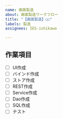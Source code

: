 ```yaml
---
name: 画面製造
about: 画面製造ワークフロー
title: "【画面製造】○○"
labels: 製造
assignees: IES-ishikawa

---
```


## 作業項目
- [ ] UI作成
- [ ] バインド作成
- [ ] ストア作成
- [ ] REST作成
- [ ] Service作成
- [ ] Dao作成
- [ ] SQL作成
- [ ] テスト
